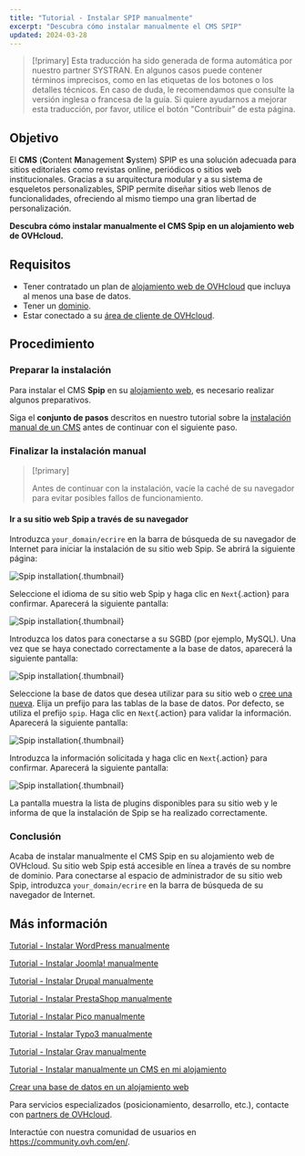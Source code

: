```yaml
---
title: "Tutorial - Instalar SPIP manualmente"
excerpt: "Descubra cómo instalar manualmente el CMS SPIP"
updated: 2024-03-28
---
```


> [!primary]
> Esta traducción ha sido generada de forma automática por nuestro partner SYSTRAN. En algunos casos puede contener términos imprecisos, como en las etiquetas de los botones o los detalles técnicos. En caso de duda, le recomendamos que consulte la versión inglesa o francesa de la guía. Si quiere ayudarnos a mejorar esta traducción, por favor, utilice el botón "Contribuir" de esta página.
>

## Objetivo

El **CMS** (**C**ontent **M**anagement **S**ystem) SPIP es una solución adecuada para sitios editoriales como revistas online, periódicos o sitios web institucionales. Gracias a su arquitectura modular y a su sistema de esqueletos personalizables, SPIP permite diseñar sitios web llenos de funcionalidades, ofreciendo al mismo tiempo una gran libertad de personalización.

**Descubra cómo instalar manualmente el CMS Spip en un alojamiento web de OVHcloud.**

## Requisitos

- Tener contratado un plan de [alojamiento web de OVHcloud](hosting.) que incluya al menos una base de datos.
- Tener un [dominio](domains.).
- Estar conectado a su [área de cliente de OVHcloud](manager.).

## Procedimiento

### Preparar la instalación

Para instalar el CMS **Spip** en su [alojamiento web](hosting.), es necesario realizar algunos preparativos.

Siga el **conjunto de pasos** descritos en nuestro tutorial sobre la [instalación manual de un CMS](cms_manual_installation1.) antes de continuar con el siguiente paso.

### Finalizar la instalación manual

> [!primary]
>
> Antes de continuar con la instalación, vacíe la caché de su navegador para evitar posibles fallos de funcionamiento.
>

#### Ir a su sitio web Spip a través de su navegador

Introduzca `your_domain/ecrire` en la barra de búsqueda de su navegador de Internet para iniciar la instalación de su sitio web Spip. Se abrirá la siguiente página:

![Spip installation](installation_first_step.png){.thumbnail}

Seleccione el idioma de su sitio web Spip y haga clic en `Next`{.action} para confirmar. Aparecerá la siguiente pantalla:

![Spip installation](installation_second_step.png){.thumbnail}

Introduzca los datos para conectarse a su SGBD (por ejemplo, MySQL). Una vez que se haya conectado correctamente a la base de datos, aparecerá la siguiente pantalla:

![Spip installation](installation_third_step.png){.thumbnail}

Seleccione la base de datos que desea utilizar para su sitio web o [cree una nueva](sql_create_database1.). Elija un prefijo para las tablas de la base de datos. Por defecto, se utiliza el prefijo `spip`. Haga clic en `Next`{.action} para validar la información. Aparecerá la siguiente pantalla:

![Spip installation](installation_fourth_step.png){.thumbnail}

Introduzca la información solicitada y haga clic en `Next`{.action} para confirmar. Aparecerá la siguiente pantalla:

![Spip installation](installation_fifth_step.png){.thumbnail}

La pantalla muestra la lista de plugins disponibles para su sitio web y le informa de que la instalación de Spip se ha realizado correctamente.

### Conclusión

Acaba de instalar manualmente el CMS Spip en su alojamiento web de OVHcloud. Su sitio web Spip está accesible en línea a través de su nombre de dominio. Para conectarse al espacio de administrador de su sitio web Spip, introduzca `your_domain/ecrire` en la barra de búsqueda de su navegador de Internet.

## Más información <a name="go-further"></a>

[Tutorial - Instalar WordPress manualmente](cms_manual_installation_wordpress1.)

[Tutorial - Instalar Joomla! manualmente](cms_manual_installation_joomla1.)

[Tutorial - Instalar Drupal manualmente](cms_manual_installation_drupal1.)

[Tutorial - Instalar PrestaShop manualmente](cms_manual_installation_prestashop1.)

[Tutorial - Instalar Pico manualmente](cms_manual_installation_pico1.)

[Tutorial - Instalar Typo3 manualmente](cms_manual_installation_typo31.)

[Tutorial - Instalar Grav manualmente](cms_manual_installation_grav1.)

[Tutorial - Instalar manualmente un CMS en mi alojamiento](cms_manual_installation1.)

[Crear una base de datos en un alojamiento web](sql_create_database1.)
 
Para servicios especializados (posicionamiento, desarrollo, etc.), contacte con [partners de OVHcloud](partner.).
 
Interactúe con nuestra comunidad de usuarios en <https://community.ovh.com/en/>.